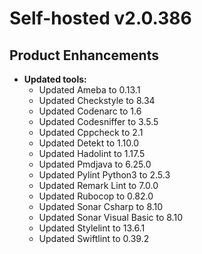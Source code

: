 # Self-hosted v2.0.386

## Product Enhancements

-   **Updated tools:**
    -   Updated Ameba to 0.13.1
    -   Updated Checkstyle to 8.34
    -   Updated Codenarc to 1.6
    -   Updated Codesniffer to 3.5.5
    -   Updated Cppcheck to 2.1
    -   Updated Detekt to 1.10.0
    -   Updated Hadolint to 1.17.5
    -   Updated Pmdjava to 6.25.0
    -   Updated Pylint Python3 to 2.5.3
    -   Updated Remark Lint to 7.0.0
    -   Updated Rubocop to 0.82.0
    -   Updated Sonar Csharp to 8.10
    -   Updated Sonar Visual Basic to 8.10
    -   Updated Stylelint to 13.6.1
    -   Updated Swiftlint to 0.39.2
